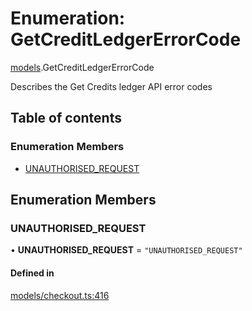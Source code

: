 # Enumeration: GetCreditLedgerErrorCode

[models](../wiki/models).GetCreditLedgerErrorCode

Describes the Get Credits ledger API error codes

## Table of contents

### Enumeration Members

- [UNAUTHORISED\_REQUEST](../wiki/models.GetCreditLedgerErrorCode#unauthorised_request)

## Enumeration Members

### UNAUTHORISED\_REQUEST

• **UNAUTHORISED\_REQUEST** = ``"UNAUTHORISED_REQUEST"``

#### Defined in

[models/checkout.ts:416](https://gitlab.com/baliganikhil/blackmirror-sdk/-/blob/349365c/src/models/checkout.ts#L416)
